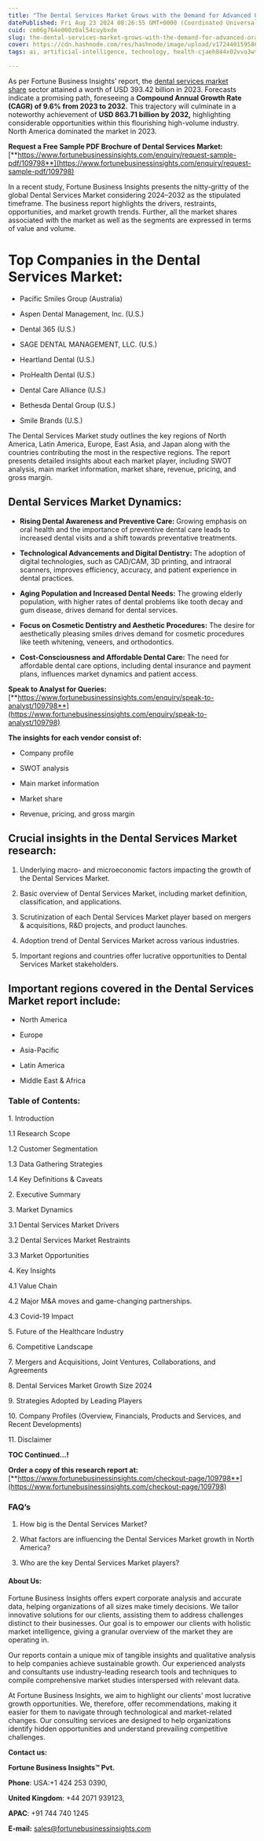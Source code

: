 ```yaml
---
title: "The Dental Services Market Grows with the Demand for Advanced Oral Healthcare Solutions"
datePublished: Fri Aug 23 2024 08:26:55 GMT+0000 (Coordinated Universal Time)
cuid: cm06g764e000z0al54cuybxde
slug: the-dental-services-market-grows-with-the-demand-for-advanced-oral-healthcare-solutions
cover: https://cdn.hashnode.com/res/hashnode/image/upload/v1724401595862/34dcfe0f-431f-469a-93cd-6ecbfe217951.png
tags: ai, artificial-intelligence, technology, health-cjaeh844x02vvo3wtj5r2s75q, healthcare

---
```


As per Fortune Business Insights’ report, the [dental services market share](https://www.fortunebusinessinsights.com/dental-services-market-109798) sector attained a worth of USD 393.42 billion in 2023. Forecasts indicate a promising path, foreseeing a **Compound Annual Growth Rate (CAGR) of 9.6% from 2023 to 2032.** This trajectory will culminate in a noteworthy achievement of **USD 863.71 billion by 2032,** highlighting considerable opportunities within this flourishing high-volume industry. North America dominated the market in 2023.

**Request a Free Sample PDF Brochure of Dental Services Market:** [**https://www.fortunebusinessinsights.com/enquiry/request-sample-pdf/109798**](https://www.fortunebusinessinsights.com/enquiry/request-sample-pdf/109798)

In a recent study, Fortune Business Insights presents the nitty-gritty of the global Dental Services Market considering 2024–2032 as the stipulated timeframe. The business report highlights the drivers, restraints, opportunities, and market growth trends. Further, all the market shares associated with the market as well as the segments are expressed in terms of value and volume.

# **Top Companies in the Dental Services Market:**

* Pacific Smiles Group (Australia)
    
* Aspen Dental Management, Inc. (U.S.)
    
* Dental 365 (U.S.)
    
* SAGE DENTAL MANAGEMENT, LLC. (U.S.)
    
* Heartland Dental (U.S.)
    
* ProHealth Dental (U.S.)
    
* Dental Care Alliance (U.S.)
    
* Bethesda Dental Group (U.S.)
    
* Smile Brands (U.S.)
    

The Dental Services Market study outlines the key regions of North America, Latin America, Europe, East Asia, and Japan along with the countries contributing the most in the respective regions. The report presents detailed insights about each market player, including SWOT analysis, main market information, market share, revenue, pricing, and gross margin.

## Dental Services Market **Dynamics**:

* **Rising Dental Awareness and Preventive Care:** Growing emphasis on oral health and the importance of preventive dental care leads to increased dental visits and a shift towards preventative treatments.
    
* **Technological Advancements and Digital Dentistry:** The adoption of digital technologies, such as CAD/CAM, 3D printing, and intraoral scanners, improves efficiency, accuracy, and patient experience in dental practices.
    
* **Aging Population and Increased Dental Needs:** The growing elderly population, with higher rates of dental problems like tooth decay and gum disease, drives demand for dental services.
    
* **Focus on Cosmetic Dentistry and Aesthetic Procedures:** The desire for aesthetically pleasing smiles drives demand for cosmetic procedures like teeth whitening, veneers, and orthodontics.
    
* **Cost-Consciousness and Affordable Dental Care:** The need for affordable dental care options, including dental insurance and payment plans, influences market dynamics and patient access.
    

**Speak to Analyst for Queries:** [**https://www.fortunebusinessinsights.com/enquiry/speak-to-analyst/109798**](https://www.fortunebusinessinsights.com/enquiry/speak-to-analyst/109798)

**The insights for each vendor consist of:**

* Company profile
    
* SWOT analysis
    
* Main market information
    
* Market share
    
* Revenue, pricing, and gross margin
    

## **Crucial insights in the Dental Services Market research:**

1. Underlying macro- and microeconomic factors impacting the growth of the Dental Services Market.
    
2. Basic overview of Dental Services Market, including market definition, classification, and applications.
    
3. Scrutinization of each Dental Services Market player based on mergers & acquisitions, R&D projects, and product launches.
    
4. Adoption trend of Dental Services Market across various industries.
    
5. Important regions and countries offer lucrative opportunities to Dental Services Market stakeholders.
    

## **Important regions covered in the Dental Services Market report include:**

* North America
    
* Europe
    
* Asia-Pacific
    
* Latin America
    
* Middle East & Africa
    

### **Table of Contents:**

1\. Introduction

1.1 Research Scope

1.2 Customer Segmentation

1.3 Data Gathering Strategies

1.4 Key Definitions & Caveats

2\. Executive Summary

3\. Market Dynamics

3.1 Dental Services Market Drivers

3.2 Dental Services Market Restraints

3.3 Market Opportunities

4\. Key Insights

4.1 Value Chain

4.2 Major M&A moves and game-changing partnerships.

4.3 Covid-19 Impact

5\. Future of the Healthcare Industry

6\. Competitive Landscape

7\. Mergers and Acquisitions, Joint Ventures, Collaborations, and Agreements

8\. Dental Services Market Growth Size 2024

9\. Strategies Adopted by Leading Players

10\. Company Profiles (Overview, Financials, Products and Services, and Recent Developments)

11\. Disclaimer

**TOC Continued…!**

**Order a copy of this research report at:** [**https://www.fortunebusinessinsights.com/checkout-page/109798**](https://www.fortunebusinessinsights.com/checkout-page/109798)

### **FAQ’s**

1. How big is the Dental Services Market?
    
2. What factors are influencing the Dental Services Market growth in North America?
    
3. Who are the key Dental Services Market players?
    

#### **About Us:**

Fortune Business Insights offers expert corporate analysis and accurate data, helping organizations of all sizes make timely decisions. We tailor innovative solutions for our clients, assisting them to address challenges distinct to their businesses. Our goal is to empower our clients with holistic market intelligence, giving a granular overview of the market they are operating in.

Our reports contain a unique mix of tangible insights and qualitative analysis to help companies achieve sustainable growth. Our experienced analysts and consultants use industry-leading research tools and techniques to compile comprehensive market studies interspersed with relevant data.

At Fortune Business Insights, we aim to highlight our clients' most lucrative growth opportunities. We, therefore, offer recommendations, making it easier for them to navigate through technological and market-related changes. Our consulting services are designed to help organizations identify hidden opportunities and understand prevailing competitive challenges.

**Contact us:**

**Fortune Business Insights™ Pvt.**

**Phone**: USA:+1 424 253 0390,

**United Kingdom**: +44 2071 939123,

**APAC**: +91 744 740 1245

**E-mail:** [sales@fortunebusinessinsights.com](mailto:sales@fortunebusinessinsights.com)